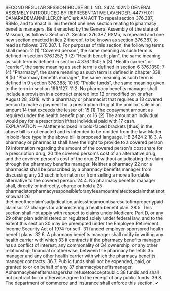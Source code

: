 SECOND REGULAR SESSION
HOUSE BILL NO. 2424
102ND GENERAL ASSEMBLY
INTRODUCED BY REPRESENTATIVE LAVENDER.
4477H.01I DANARADEMANMILLER,ChiefClerk
AN ACT
To repeal section 376.387, RSMo, and to enact in lieu thereof one new section relating to
pharmacy benefits managers.
Be it enacted by the General Assembly of the state of Missouri, as follows:
Section A. Section 376.387, RSMo, is repealed and one new section enacted in lieu
2 thereof, to be known as section 376.387, to read as follows:
376.387. 1. For purposes of this section, the following terms shall mean:
2 (1) "Covered person", the same meaning as such term is defined in section 376.1257;
3 (2) "Health benefit plan", the same meaning as such term is defined in section
4 376.1350;
5 (3) "Health carrier" or "carrier", the same meaning as such term is defined in section
6 376.1350;
7 (4) "Pharmacy", the same meaning as such term is defined in chapter 338;
8 (5) "Pharmacy benefits manager", the same meaning as such term is defined in
9 section 376.388;
10 (6) "Public funds", the same meaning given to the term in section 196.1127.
11 2. No pharmacy benefits manager shall include a provision in a contract entered into
12 or modified on or after August 28, 2018, with a pharmacy or pharmacist that requires a
13 covered person to make a payment for a prescription drug at the point of sale in an amount
14 that exceeds the lesser of:
15 (1) The copayment amount as required under the health benefit plan; or
16 (2) The amount an individual would pay for a prescription ifthat individual paid with
17 cash.
EXPLANATION — Matter enclosed in bold-faced brackets [thus] in the above bill is not enacted and is
intended to be omitted from the law. Matter in bold-face type in the above bill is proposed language.
HB 2424 2
18 3. A pharmacy or pharmacist shall have the right to provide to a covered person
19 information regarding the amount of the covered person's cost share for a prescription drug,
20 the covered person's cost of an alternative drug, and the covered person's cost of the drug
21 without adjudicating the claim through the pharmacy benefits manager. Neither a pharmacy
22 nor a pharmacist shall be proscribed by a pharmacy benefits manager from discussing any
23 such information or from selling a more affordable alternative to the covered person.
24 4. No pharmacy benefits manager shall, directly or indirectly, charge or hold a
25 pharmacistorpharmacyresponsibleforanyfeeamountrelatedtoaclaimthatisnotknownat
26 thetimeoftheclaim'sadjudication,unlesstheamountisaresultofimproperlypaidclaimsor
27 charges for administering a health benefit plan.
28 5. This section shall not apply with respect to claims under Medicare Part D, or any
29 other plan administered or regulated solely under federal law, and to the extent this section
30 may be preempted under the Employee Retirement Income Security Act of 1974 for self-
31 funded employer-sponsored health benefit plans.
32 6. A pharmacy benefits manager shall notify in writing any health carrier with which
33 it contracts if the pharmacy benefits manager has a conflict of interest, any commonality of
34 ownership, or any other relationship, financial or otherwise, between the pharmacy benefits
35 manager and any other health carrier with which the pharmacy benefits manager contracts.
36 7. Public funds shall not be expended, paid, or granted to or on behalf of any
37 pharmacybenefitsmanager. Apharmacybenefitsmanagershallrefusetoacceptpublic
38 funds and shall not contract for or otherwise agree to the receipt of any public funds.
39 8. The department of commerce and insurance shall enforce this section.
✔